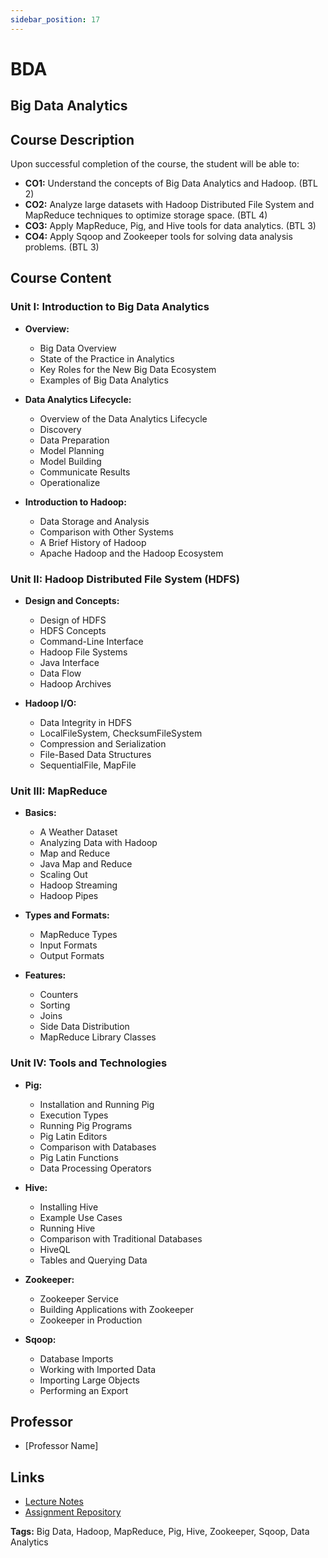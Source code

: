 ```yaml
---
sidebar_position: 17
---
```

# BDA


## Big Data Analytics

## Course Description

Upon successful completion of the course, the student will be able to:
- **CO1:** Understand the concepts of Big Data Analytics and Hadoop. (BTL 2)
- **CO2:** Analyze large datasets with Hadoop Distributed File System and MapReduce techniques to optimize storage space. (BTL 4)
- **CO3:** Apply MapReduce, Pig, and Hive tools for data analytics. (BTL 3)
- **CO4:** Apply Sqoop and Zookeeper tools for solving data analysis problems. (BTL 3)

## Course Content

### Unit I: Introduction to Big Data Analytics

- **Overview:**
  - Big Data Overview
  - State of the Practice in Analytics
  - Key Roles for the New Big Data Ecosystem
  - Examples of Big Data Analytics

- **Data Analytics Lifecycle:**
  - Overview of the Data Analytics Lifecycle
  - Discovery
  - Data Preparation
  - Model Planning
  - Model Building
  - Communicate Results
  - Operationalize

- **Introduction to Hadoop:**
  - Data Storage and Analysis
  - Comparison with Other Systems
  - A Brief History of Hadoop
  - Apache Hadoop and the Hadoop Ecosystem

### Unit II: Hadoop Distributed File System (HDFS)

- **Design and Concepts:**
  - Design of HDFS
  - HDFS Concepts
  - Command-Line Interface
  - Hadoop File Systems
  - Java Interface
  - Data Flow
  - Hadoop Archives

- **Hadoop I/O:**
  - Data Integrity in HDFS
  - LocalFileSystem, ChecksumFileSystem
  - Compression and Serialization
  - File-Based Data Structures
  - SequentialFile, MapFile

### Unit III: MapReduce

- **Basics:**
  - A Weather Dataset
  - Analyzing Data with Hadoop
  - Map and Reduce
  - Java Map and Reduce
  - Scaling Out
  - Hadoop Streaming
  - Hadoop Pipes

- **Types and Formats:**
  - MapReduce Types
  - Input Formats
  - Output Formats

- **Features:**
  - Counters
  - Sorting
  - Joins
  - Side Data Distribution
  - MapReduce Library Classes

### Unit IV: Tools and Technologies

- **Pig:**
  - Installation and Running Pig
  - Execution Types
  - Running Pig Programs
  - Pig Latin Editors
  - Comparison with Databases
  - Pig Latin Functions
  - Data Processing Operators

- **Hive:**
  - Installing Hive
  - Example Use Cases
  - Running Hive
  - Comparison with Traditional Databases
  - HiveQL
  - Tables and Querying Data

- **Zookeeper:**
  - Zookeeper Service
  - Building Applications with Zookeeper
  - Zookeeper in Production

- **Sqoop:**
  - Database Imports
  - Working with Imported Data
  - Importing Large Objects
  - Performing an Export

## Professor

- [Professor Name]

## Links

- [Lecture Notes](#)
- [Assignment Repository](#)

**Tags:** Big Data, Hadoop, MapReduce, Pig, Hive, Zookeeper, Sqoop, Data Analytics
